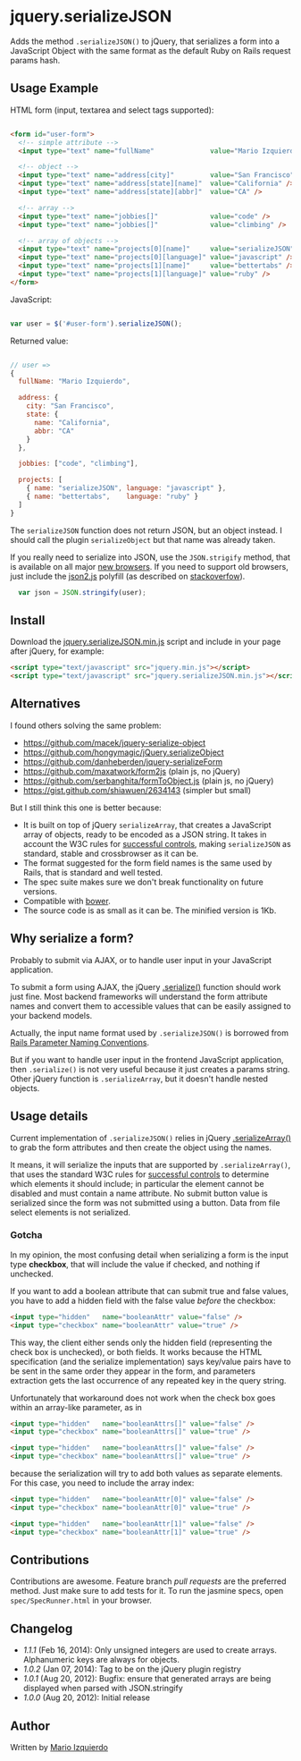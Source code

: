 jquery.serializeJSON
====================

Adds the method `.serializeJSON()` to jQuery, that serializes a form into a JavaScript Object with the same format as the default Ruby on Rails request params hash.


Usage Example
-------------

HTML form (input, textarea and select tags supported):

```html

<form id="user-form">
  <!-- simple attribute -->
  <input type="text" name="fullName"              value="Mario Izquierdo" />

  <!-- object -->
  <input type="text" name="address[city]"         value="San Francisco" />
  <input type="text" name="address[state][name]"  value="California" />
  <input type="text" name="address[state][abbr]"  value="CA" />

  <!-- array -->
  <input type="text" name="jobbies[]"             value="code" />
  <input type="text" name="jobbies[]"             value="climbing" />

  <!-- array of objects -->
  <input type="text" name="projects[0][name]"     value="serializeJSON" />
  <input type="text" name="projects[0][language]" value="javascript" />
  <input type="text" name="projects[1][name]"     value="bettertabs" />
  <input type="text" name="projects[1][language]" value="ruby" />
</form>

```

JavaScript:

```javascript

var user = $('#user-form').serializeJSON();

```

Returned value:

```javascript

// user =>
{
  fullName: "Mario Izquierdo",

  address: {
    city: "San Francisco",
    state: {
      name: "California",
      abbr: "CA"
    }
  },

  jobbies: ["code", "climbing"],

  projects: [
    { name: "serializeJSON", language: "javascript" },
    { name: "bettertabs",    language: "ruby" }
  ]
}

```

The `serializeJSON` function does not return JSON, but an object instead. I should call the plugin `serializeObject` but that name was already taken.


If you really need to serialize into JSON, use the `JSON.strigify` method, that is available on all major [new browsers](http://caniuse.com/json).
If you need to support old browsers, just include the [json2.js](https://github.com/douglascrockford/JSON-js) polyfill (as described on [stackoverfow](http://stackoverflow.com/questions/191881/serializing-to-json-in-jquery)).

```javascript
  var json = JSON.stringify(user);
```

Install
-------

Download the [jquery.serializeJSON.min.js](https://raw.github.com/marioizquierdo/jquery.serializeJSON/master/jquery.serializeJSON.min.js) script and include in your page after jQuery, for example:

```html
<script type="text/javascript" src="jquery.min.js"></script>
<script type="text/javascript" src="jquery.serializeJSON.min.js"></script>
```

Alternatives
------------

I found others solving the same problem:

 * https://github.com/macek/jquery-serialize-object
 * https://github.com/hongymagic/jQuery.serializeObject
 * https://github.com/danheberden/jquery-serializeForm
 * https://github.com/maxatwork/form2js (plain js, no jQuery)
 * https://github.com/serbanghita/formToObject.js (plain js, no jQuery)
 * https://gist.github.com/shiawuen/2634143 (simpler but small)

But I still think this one is better because:

 * It is built on top of jQuery `serializeArray`, that creates a JavaScript array of objects, ready to be encoded as a JSON string. It takes in account the W3C rules for [successful controls](http://www.w3.org/TR/html401/interact/forms.html#h-17.13.2), making `serializeJSON` as standard, stable and crossbrowser as it can be.
 * The format suggested for the form field names is the same used by Rails, that is standard and well tested.
 * The spec suite makes sure we don't break functionality on future versions.
 * Compatible with [bower](https://github.com/bower/bower).
 * The source code is as small as it can be. The minified version is 1Kb.

Why serialize a form?
---------------------

Probably to submit via AJAX, or to handle user input in your JavaScript application.

To submit a form using AJAX, the jQuery [.serialize()](https://api.jquery.com/serialize/) function should work just fine. Most backend frameworks will understand the form attribute names and convert them to accessible values that can be easily assigned to your backend models.

Actually, the input name format used by `.serializeJSON()` is borrowed from [Rails Parameter Naming Conventions](http://guides.rubyonrails.org/form_helpers.html#understanding-parameter-naming-conventions).

But if you want to handle user input in the frontend JavaScript application, then `.serialize()` is not very useful because it just creates a params string. Other jQuery function is `.serializeArray`, but it doesn't handle nested objects.


Usage details
-------------

Current implementation of `.serializeJSON()` relies in jQuery [.serializeArray()](https://api.jquery.com/serializeArray/) to grab the form attributes and then create the object using the names.

It means, it will serialize the inputs that are supported by `.serializeArray()`, that uses the standard W3C rules for [successful controls](http://www.w3.org/TR/html401/interact/forms.html#h-17.13.2) to determine which elements it should include; in particular the element cannot be disabled and must contain a name attribute. No submit button value is serialized since the form was not submitted using a button. Data from file select elements is not serialized.


### Gotcha ###

In my opinion, the most confusing detail when serializing a form is the input type **checkbox**, that will include the value if checked, and nothing if unchecked.

If you want to add a boolean attribute that can submit true and false values, you have to add a hidden field with the false value *before* the checkbox:

```html
<input type="hidden"   name="booleanAttr" value="false" />
<input type="checkbox" name="booleanAttr" value="true" />
```

This way, the client either sends only the hidden field (representing the check box is unchecked), or both fields. It works because the HTML specification (and the serialize implementation) says key/value pairs have to be sent in the same order they appear in the form, and parameters extraction gets the last occurrence of any repeated key in the query string.

Unfortunately that workaround does not work when the check box goes within an array-like parameter, as in

```html
<input type="hidden"   name="booleanAttrs[]" value="false" />
<input type="checkbox" name="booleanAttrs[]" value="true" />

<input type="hidden"   name="booleanAttrs[]" value="false" />
<input type="checkbox" name="booleanAttrs[]" value="true" />
```

because the serialization will try to add both values as separate elements. For this case, you need to include the array index:

```html
<input type="hidden"   name="booleanAttr[0]" value="false" />
<input type="checkbox" name="booleanAttr[0]" value="true" />

<input type="hidden"   name="booleanAttr[1]" value="false" />
<input type="checkbox" name="booleanAttr[1]" value="true" />
```

Contributions
-------------

Contributions are awesome. Feature branch *pull requests* are the preferred method. Just make sure to add tests for it. To run the jasmine specs, open `spec/SpecRunner.html` in your browser.

Changelog
---------

 * *1.1.1* (Feb 16, 2014): Only unsigned integers are used to create arrays. Alphanumeric keys are always for objects.
 * *1.0.2* (Jan 07, 2014): Tag to be on the jQuery plugin registry
 * *1.0.1* (Aug 20, 2012): Bugfix: ensure that generated arrays are being displayed when parsed with JSON.stringify
 * *1.0.0* (Aug 20, 2012): Initial release

Author
-------

Written by [Mario Izquierdo](https://github.com/marioizquierdo)
